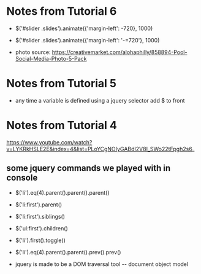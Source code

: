 # Notes from Tutorial 6
+ $('#slider .slides').animate({'margin-left': -720}, 1000)
+ $('#slider .slides').animate({'margin-left': '-=720'}, 1000)

+ photo source: https://creativemarket.com/alohaphilly/858894-Pool-Social-Media-Photo-5-Pack

# Notes from Tutorial 5
+ any time a variable is defined using a jquery selector add $ to front


# Notes from Tutorial 4
https://www.youtube.com/watch?v=LYKRkHSLE2E&index=4&list=PLoYCgNOIyGABdI2V8I_SWo22tFpgh2s6_

## some jquery commands we played with in console
+ $('li').eq(4).parent().parent().parent()
+ $('li:first').parent()
+ $('li:first').siblings()
+ $('ul:first').children()
+ $('li').first().toggle()
+ $('li').eq(4).parent().parent().prev().prev()

+ jquery is made to be a DOM traversal tool -- document object model
